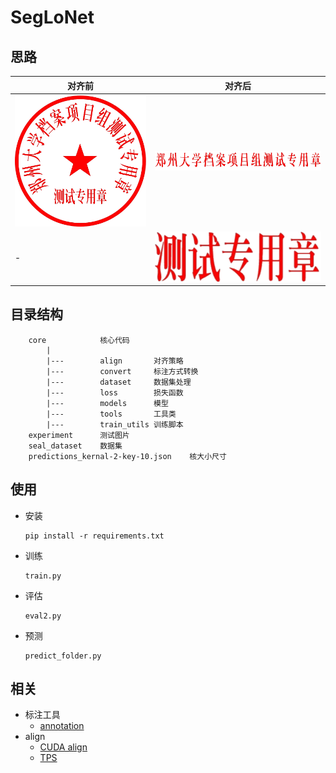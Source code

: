 # SegLoNet

## 思路

| 对齐前 | 对齐后 | 
| ---- | ---- | 
| ![对齐前](https://github.com/lrzjbyx/align/raw/main/image.png)  |![对齐后](https://github.com/lrzjbyx/align/raw/main/result0.png) |
|  -  |![对齐后](https://github.com/lrzjbyx/align/raw/main/result.png) |



## 目录结构
```
    core            核心代码
        |
        |---        align       对齐策略
        |---        convert     标注方式转换
        |---        dataset     数据集处理
        |---        loss        损失函数
        |---        models      模型
        |---        tools       工具类
        |---        train_utils 训练脚本
    experiment      测试图片
    seal_dataset    数据集
    predictions_kernal-2-key-10.json    核大小尺寸
```

## 使用

* 安装
    ```
    pip install -r requirements.txt
    ```

* 训练
    ```
    train.py
    ```

* 评估
    ```
    eval2.py
    ```
* 预测
    ```
    predict_folder.py
    ```

## 相关
* 标注工具
    * [annotation](https://github.com/lrzjbyx/annotation)
* align
    * [CUDA align](https://github.com/lrzjbyx/align)
    * [TPS](https://github.com/lrzjbyx/TPS_CPP)